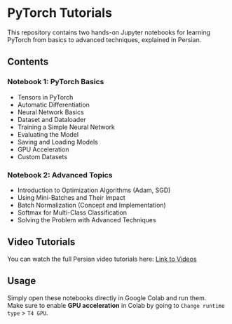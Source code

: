 # PyTorch Tutorials 

This repository contains two hands-on Jupyter notebooks for learning PyTorch from basics to advanced techniques, explained in Persian.

## Contents

### Notebook 1: PyTorch Basics
- Tensors in PyTorch
- Automatic Differentiation
- Neural Network Basics
- Dataset and Dataloader
- Training a Simple Neural Network
- Evaluating the Model
- Saving and Loading Models
- GPU Acceleration
- Custom Datasets

### Notebook 2: Advanced Topics
- Introduction to Optimization Algorithms (Adam, SGD)
- Using Mini-Batches and Their Impact
- Batch Normalization (Concept and Implementation)
- Softmax for Multi-Class Classification
- Solving the Problem with Advanced Techniques

## Video Tutorials

You can watch the full Persian video tutorials here: [Link to Videos](https://iutbox.iut.ac.ir/index.php/s/drGPFPinLNeb7rb)

##  Usage

Simply open these notebooks directly in Google Colab and run them.  
Make sure to enable **GPU acceleration** in Colab by going to `Change runtime type` > `T4 GPU`.  
